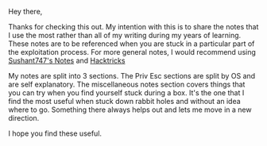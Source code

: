 Hey there,

Thanks for checking this out. My intention with this is to share the notes that I use the most rather than all of my writing during my years of learning. These notes are to be referenced when you are stuck in a particular part of the exploitation process. For more general notes, I would recommend using [Sushant747's Notes](https://sushant747.gitbooks.io/total-oscp-guide/content/) and [Hacktricks](https://book.hacktricks.xyz/welcome/readme)

My notes are split into 3 sections. The Priv Esc sections are split by OS and are self explanatory. The miscellaneous notes section covers things that you can try when you find yourself stuck during a box. It's the one that I find the most useful when stuck down rabbit holes and without an idea where to go. Something there always helps out and lets me move in a new direction.

I hope you find these useful.
